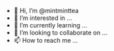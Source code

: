 - 👋 Hi, I’m @mintminttea
- 👀 I’m interested in ...
- 🌱 I’m currently learning ...
- 💞️ I’m looking to collaborate on ...
- 📫 How to reach me ...

<!---
mintminttea/mintminttea is a ✨ special ✨ repository because its `README.md` (this file) appears on your GitHub profile.
You can click the Preview link to take a look at your changes.
--->
